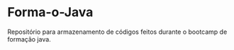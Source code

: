 # Forma-o-Java
Repositório para armazenamento de códigos feitos durante o bootcamp de formação java.
